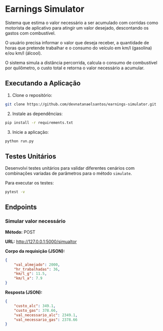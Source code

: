 # Earnings Simulator

Sistema que estima o valor necessário a ser acumulado com corridas como motorista de aplicativo para atingir um valor desejado, descontando os gastos com combustível.

O usuário precisa informar o valor que deseja receber, a quantidade de horas que pretende trabalhar e o consumo do veículo em km/l (gasolina) e/ou km/l (álcool).

O sistema simula a distância percorrida, calcula o consumo de combustível por quilômetro, o custo total e retorna o valor necessário a acumular.

## Executando a Aplicação
1. Clone o repositório:
````bash
git clone https://github.com/devnatanaelsantos/earnings-simulator.git
````
2. Instale as dependências:
````bash
pip install -r requirements.txt
````

3. Inicie a aplicação:
````bash
python run.py 
````

## Testes Unitários
Desenvolvi testes unitários para validar diferentes cenários com combinações variadas de parâmetros para o método `simulate`.

Para executar os testes:

````bash
pytest -v
````

## Endpoints
### Simular valor necessário

**Método:** POST

**URL:** http://127.0.0.1:5000/simualtor

**Corpo da requisição (JSON):**
````json
{
    "val_almejado": 2000, 
    "hr_trabalhadas": 36,
    "km/l_g": 11.5,
    "km/l_a": 7.9
}
````
**Resposta (JSON):**
````json
{
    "custo_alc": 349.1,
    "custo_gas": 378.66,
    "val_necessario_alc": 2349.1,
    "val_necessario_gas": 2378.66
}
````
